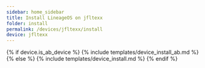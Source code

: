 ```yaml
---
sidebar: home_sidebar
title: Install LineageOS on jfltexx
folder: install
permalink: /devices/jfltexx/install
device: jfltexx
---
```

{% if device.is_ab_device %}
{% include templates/device_install_ab.md %}
{% else %}
{% include templates/device_install.md %}
{% endif %}

